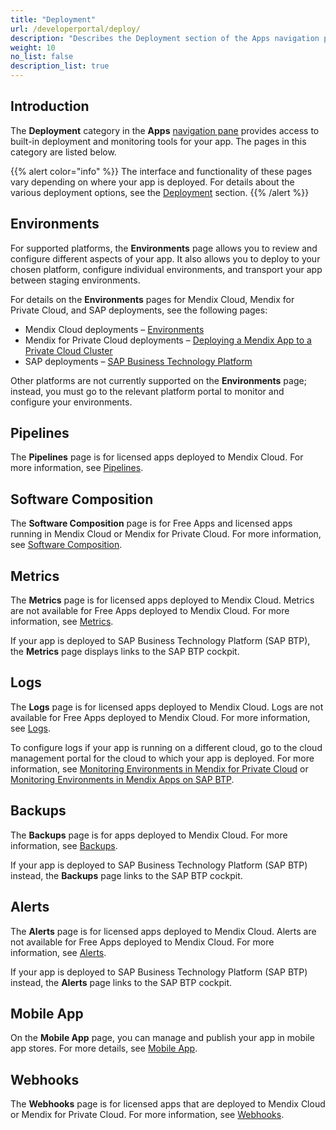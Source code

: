 ```yaml
---
title: "Deployment"
url: /developerportal/deploy/
description: "Describes the Deployment section of the Apps navigation pane."
weight: 10
no_list: false 
description_list: true
---
```


## Introduction

The **Deployment** category in the **Apps** [navigation pane](/developerportal/#navigation-pane) provides access to built-in deployment and monitoring tools for your app. The pages in this category are listed below.

{{% alert color="info" %}}
The interface and functionality of these pages vary depending on where your app is deployed. For details about the various deployment options, see the [Deployment](/deployment/) section.
{{% /alert %}}

## Environments

For supported platforms, the **Environments** page allows you to review and configure different aspects of your app. It also allows you to deploy to your chosen platform, configure individual environments, and transport your app between staging environments.

For details on the **Environments** pages for Mendix Cloud, Mendix for Private Cloud, and SAP deployments, see the following pages:

* Mendix Cloud deployments – [Environments](/developerportal/deploy/environments/)
* Mendix for Private Cloud deployments – [Deploying a Mendix App to a Private Cloud Cluster](/developerportal/deploy/private-cloud-deploy/#environment-details)
* SAP deployments – [SAP Business Technology Platform](/developerportal/deploy/sap-cloud-platform/#EnvironmentDetails)

Other platforms are not currently supported on the **Environments** page; instead, you must go to the relevant platform portal to monitor and configure your environments.

## Pipelines

The **Pipelines** page is for licensed apps deployed to Mendix Cloud. For more information, see [Pipelines](/developerportal/deploy/pipelines/).

## Software Composition

The **Software Composition** page is for Free Apps and licensed apps running in Mendix Cloud or Mendix for Private Cloud. For more information, see [Software Composition](/developerportal/deploy/software-composition/).

## Metrics

The **Metrics** page is for licensed apps deployed to Mendix Cloud. Metrics are not available for Free Apps deployed to Mendix Cloud. For more information, see [Metrics](/developerportal/operate/metrics/).

If your app is deployed to SAP Business Technology Platform (SAP BTP), the **Metrics** page displays links to the SAP BTP cockpit.

## Logs

The **Logs** page is for licensed apps deployed to Mendix Cloud. Logs are not available for Free Apps deployed to Mendix Cloud. For more information, see [Logs](/developerportal/operate/logs/).

To configure logs if your app is running on a different cloud, go to the cloud management portal for the cloud to which your app is deployed. For more information, see [Monitoring Environments in Mendix for Private Cloud](/developerportal/deploy/private-cloud-monitor/) or [Monitoring Environments in Mendix Apps on SAP BTP](/developerportal/deploy/sap-cloud-platform/sap-monitoring/).

## Backups

The **Backups** page is for apps deployed to Mendix Cloud. For more information, see [Backups](/developerportal/operate/backups/).

If your app is deployed to SAP Business Technology Platform (SAP BTP) instead, the **Backups** page links to the SAP BTP cockpit. 

## Alerts

The **Alerts** page is for licensed apps deployed to Mendix Cloud. Alerts are not available for Free Apps deployed to Mendix Cloud. For more information, see [Alerts](/developerportal/operate/monitoring-application-health/).

If your app is deployed to SAP Business Technology Platform (SAP BTP) instead, the **Alerts** page links to the SAP BTP cockpit. 

## Mobile App

On the **Mobile App** page, you can manage and publish your app in mobile app stores. For more details, see [Mobile App](/developerportal/deploy/mobileapp/).

## Webhooks

The **Webhooks** page is for licensed apps that are deployed to Mendix Cloud or Mendix for Private Cloud. For more information, see [Webhooks](/developerportal/deploy/webhooks/).
